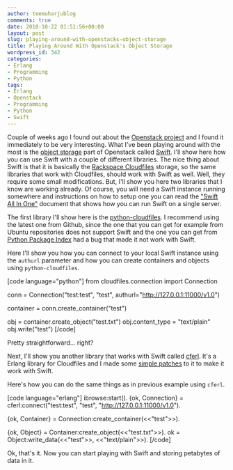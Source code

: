 ```yaml
---
author: teemuharjublog
comments: true
date: 2010-10-22 01:51:56+00:00
layout: post
slug: playing-around-with-openstacks-object-storage
title: Playing Around With Openstack's Object Storage
wordpress_id: 342
categories:
- Erlang
- Programming
- Python
tags:
- Erlang
- Openstack
- Programming
- Python
- Swift
---
```


Couple of weeks ago I found out about the [Openstack project](http://openstack.org) and I found it immediately to be very interesting. What I've been playing around with the most is the [object storage](http://www.openstack.org/projects/storage/) part of Openstack called [Swift](http://swift.openstack.org/). I'll show here how you can use Swift with a couple of different libraries. The nice thing about Swift is that it is basically the [Rackspace Cloudfiles](http://www.rackspacecloud.com/cloud_hosting_products/files) storage, so the same libraries that work with Cloudfiles, should work with Swift as well. Well, they require some small modifications. But, I'll show you here two libraries that I know are working already. Of course, you will need a Swift instance running somewhere and instructions on how to setup one you can read the ["Swift All In One"](http://swift.openstack.org/development_saio.html) document that shows how you can run Swift on a single server.

The first library I'll show here is the [python-cloudfiles](http://github.com/rackspace/python-cloudfiles). I recommend using the latest one from Github, since the one that you can get for example from Ubuntu repositories does not support Swift and the one you can get from [Python Package Index](http://pypi.python.org/pypi/python-cloudfiles/1.7.0) had a bug that made it not work with Swift.

Here I'll show you how you can connect to your local Swift instance using the `authurl` parameter and how you can create containers and objects using `python-cloudfiles`.

[code language="python"]
from cloudfiles.connection import Connection
 
conn = Connection("test:test", "test", authurl="http://127.0.0.1:11000/v1.0")
 
container = conn.create_container("test")
 
obj = container.create_object("test.txt")
obj.content_type = "text/plain"
obj.write("test")
[/code]

Pretty straightforward... right?

Next, I'll show you another library that works with Swift called [cferl](http://github.com/ddossot/cferl). It's a Erlang library for Cloudfiles and I made some [simple patches](http://github.com/ddossot/cferl/commit/38689bebcc0f229b3c75d113aed9532da745667d) to it to make it work with Swift.

Here's how you can do the same things as in previous example using `cferl`.

[code language="erlang"]
ibrowse:start().
{ok, Connection} = cferl:connect("test:test", "test", "http://127.0.0.1:11000/v1.0").
 
{ok, Container} = Connection:create_container(<<"test">>).
 
{ok, Object} = Container:create_object(<<"test.txt">>).
ok = Object:write_data(<<"test">>, <<"text/plain">>).
[/code]

Ok, that's it. Now you can start playing with Swift and storing petabytes of data in it.
